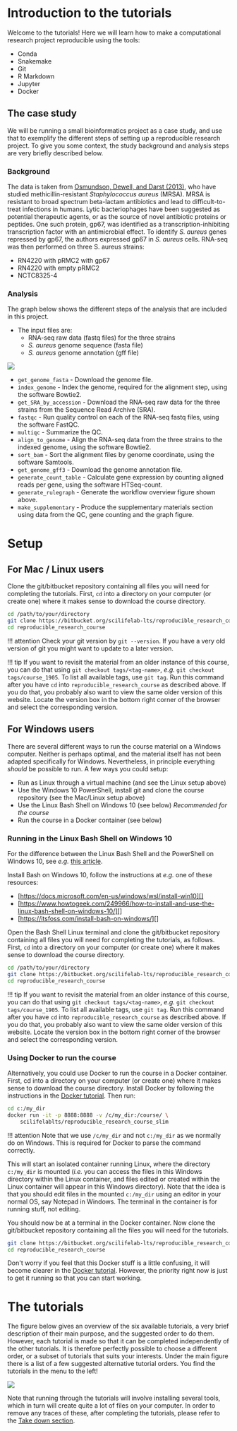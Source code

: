 # Introduction to the tutorials

Welcome to the tutorials! Here we will learn how to make a computational
research project reproducible using the tools:

* Conda
* Snakemake
* Git
* R Markdown
* Jupyter
* Docker

## The case study
We will be running a small bioinformatics project as a case study, and use that
to exemplify the different steps of setting up a reproducible research project.
To give you some context, the study background and analysis steps are very
briefly described below.

### Background

The data is taken from [Osmundson, Dewell, and Darst (2013)](
http://journals.plos.org/plosone/article?id=10.1371/journal.pone.0076572),
who have studied methicillin-resistant *Staphylococcus aureus* (MRSA). MRSA is
resistant to broad spectrum beta-lactam antibiotics and lead to
difficult-to-treat infections in humans. Lytic bacteriophages have been
suggested as potential therapeutic agents, or as the source of novel antibiotic
proteins or peptides. One such protein, gp67, was identified as
a transcription-inhibiting transcription factor with an antimicrobial effect.
To identify *S. aureus* genes repressed by gp67, the authors expressed gp67 in
*S. aureus* cells. RNA-seq was then performed on three S. aureus strains:

* RN4220 with pRMC2 with gp67
* RN4220 with empty pRMC2
* NCTC8325-4

### Analysis

The graph below shows the different steps of the analysis that are included in
this project.

* The input files are:
    * RNA-seq raw data (fastq files) for the three strains
    * *S. aureus* genome sequence (fasta file)
    * *S. aureus* genome annotation (gff file)

![](images/rulegraph_mrsa_intro.svg)


* `get_genome_fasta` - Download the genome file.
* `index_genome` - Index the genome, required for the alignment step, using the
  software Bowtie2.
* `get_SRA_by_accession` - Download the RNA-seq raw data for the three strains
  from the Sequence Read Archive (SRA).
* `fastqc` - Run quality control on each of the RNA-seq fastq files, using the
  software FastQC.
* `multiqc` - Summarize the QC.
* `align_to_genome` - Align the RNA-seq data from the three strains to the
  indexed genome, using the software Bowtie2.
* `sort_bam` - Sort the alignment files by genome coordinate, using the
  software Samtools.
* `get_genome_gff3` - Download the genome annotation file.
* `generate_count_table` - Calculate gene expression by counting aligned reads
  per gene, using the software HTSeq-count.
* `generate_rulegraph` - Generate the workflow overview figure shown above.
* `make_supplementary` - Produce the supplementary materials section using data
  from the QC, gene counting and the graph figure.

# Setup
## For Mac / Linux users

Clone the git/bitbucket repository containing all files you will need for
completing the tutorials. First, `cd` into a directory on your computer (or
create one) where it makes sense to download the course directory.

```bash
cd /path/to/your/directory
git clone https://bitbucket.org/scilifelab-lts/reproducible_research_course.git
cd reproducible_research_course
```

!!! attention
    Check your git version by `git --version`. If you have a very old version
    of git you might want to update to a later version.

!!! tip
    If you want to revisit the material from an older instance of this course,
    you can do that using `git checkout tags/<tag-name>`, *e.g.* `git checkout
    tags/course_1905`. To list all available tags, use `git tag`. Run this
    command after you have `cd` into `reproducible_research_course` as
    described above. If you do that, you probably also want to view the same
    older version of this website. Locate the version box in the bottom right
    corner of the browser and select the corresponding version.

## For Windows users

There are several different ways to run the course material on a Windows
computer. Neither is perhaps optimal, and the material itself has not been
adapted specifically for Windows. Nevertheless, in principle everything
*should* be possible to run. A few ways you could setup:

- Run as Linux through a virtual machine (and see the Linux setup above)
- Use the Windows 10 PowerShell, install git and clone the course repository
  (see the Mac/Linux setup above)
- Use the Linux Bash Shell on Windows 10 (see below) *Recommended for the
  course*
- Run the course in a Docker container (see below)

### Running in the Linux Bash Shell on Windows 10

For the difference between the Linux Bash Shell and the PowerShell on Windows
10, see *e.g.* [this article](
https://searchitoperations.techtarget.com/tip/On-Windows-PowerShell-vs-Bash-comparison-gets-interesting).

Install Bash on Windows 10, follow the instructions at *e.g.* one of these
resources:

- [https://docs.microsoft.com/en-us/windows/wsl/install-win10][]
- [https://www.howtogeek.com/249966/how-to-install-and-use-the-linux-bash-shell-on-windows-10/][]
- [https://itsfoss.com/install-bash-on-windows/][]

Open the Bash Shell Linux terminal and clone the git/bitbucket repository
containing all files you will need for completing the tutorials, as follows.
First, `cd` into a directory on your computer (or create one) where it makes
sense to download the course directory.

```bash
cd /path/to/your/directory
git clone https://bitbucket.org/scilifelab-lts/reproducible_research_course.git
cd reproducible_research_course
```
!!! tip
    If you want to revisit the material from an older instance of this course,
    you can do that using `git checkout tags/<tag-name>`, *e.g.* `git checkout
    tags/course_1905`. To list all available tags, use `git tag`. Run this
    command after you have `cd` into `reproducible_research_course` as
    described above. If you do that, you probably also want to view the same
    older version of this website. Locate the version box in the bottom right
    corner of the browser and select the corresponding version.

### Using Docker to run the course

Alternatively, you could use Docker to run the course in a Docker container.
First, cd into a directory on your computer (or create one) where it makes
sense to download the course directory. Install Docker by following the
instructions in the [Docker tutorial](docker.md#windows). Then run:

```bash
cd c:/my_dir
docker run -it -p 8888:8888 -v /c/my_dir:/course/ \
    scilifelablts/reproducible_research_course_slim
```

!!! attention
    Note that we use `/c/my_dir` and not `c:/my_dir` as we normally do on
    Windows. This is required for Docker to parse the command correctly.

This will start an isolated container running Linux, where the directory
`c:/my_dir` is mounted (*i.e.* you can access the files in this Windows
directory within the Linux container, and files edited or created within the
Linux container will appear in this Windows directory). Note that the idea is
that you should edit files in the mounted `c:/my_dir` using an editor in your
normal OS, say Notepad in Windows. The terminal in the container is for running
stuff, not editing.

You should now be at a terminal in the Docker container. Now clone the
git/bitbucket repository containing all the files you will need for the
tutorials.

```bash
git clone https://bitbucket.org/scilifelab-lts/reproducible_research_course.git
cd reproducible_research_course
```

Don't worry if you feel that this Docker stuff is a little confusing, it will
become clearer in the [Docker tutorial](docker.md). However, the priority right
now is just to get it running so that you can start working.

# The tutorials

The figure below gives an overview of the six available tutorials, a very brief
description of their main purpose, and the suggested order to do them. However,
each tutorial is made so that it can be completed independently of the other
tutorials. It is therefore perfectly possible to choose a different order, or
a subset of tutorials that suits your interests. Under the main figure there is
a list of a few suggested alternative tutorial orders. You find the tutorials
in the menu to the left!

![](images/tutorials_overview.svg)

Note that running through the tutorials will involve installing several tools,
which in turn will create quite a lot of files on your computer. In order to
remove any traces of these, after completing the tutorials, please refer to the
[Take down section](take_down.md).
